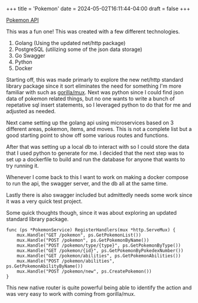 +++
title = 'Pokemon'
date = 2024-05-02T16:11:44-04:00
draft = false
+++


[Pokemon API](https://github.com/m-r-maxwell/pokemonAPI)

This was a fun one! This was created with a few different technologies.
1. Golang (Using the updated net/http package)
2. PostgreSQL (utilizing some of the json data storage)
3. Go Swagger
4. Python
5. Docker

Starting off, this was made primarly to explore the new net/http standard library package since it sort eliminates the need for something I'm more familiar with such as [gorilla/mux](https://github.com/gorilla/mux). Next was python since I could find json data of pokemon related things, but no one wants to write a bunch of repetative sql insert statements, so I leveraged python to do that for me and adjusted as needed.

Next came setting up the golang api using microservices based on 3 different areas, pokemon, items, and moves. This is not a complete list but a good starting point to show off some various routes and functions.

After that was setting up a local db to interact with so I could store the data that I used python to generate for me. I decided that the next step was to set up a dockerfile to build and run the database for anyone that wants to try running it.

Whenever I come back to this I want to work on making a docker compose to run the api, the swagger server, and the db all at the same time.

Lastly there is also swagger included but admittedly needs some work since it was a very quick test project.  

Some quick thoughts though, since it was about exploring an updated standard library package.
``` golang
func (ps *PokemonService) RegisterHandlers(mux *http.ServeMux) {
	mux.Handle("GET /pokemon", ps.GetPokemonList())
	mux.Handle("POST /pokemon", ps.GetPokemonByName())
	mux.Handle("POST /pokemon/type/{type}", ps.GetPokemonByType())
	mux.Handle("GET /pokemon/{id}", ps.GetPokemonByPokedexNumber())
	mux.Handle("GET /pokemon/abilities", ps.GetPokemonAbilities())
	mux.Handle("POST /pokemon/abilities", ps.GetPokemonAbilityByName())
	mux.Handle("POST /pokemon/new", ps.CreatePokemon())
}
```

This new native router is quite powerful being able to identify the action and was very easy to work with coming from gorilla/mux.